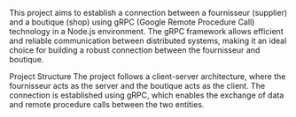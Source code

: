 This project aims to establish a connection between a fournisseur (supplier) and a boutique (shop) using gRPC (Google Remote Procedure Call) technology in a Node.js environment. The gRPC framework allows efficient and reliable communication between distributed systems, making it an ideal choice for building a robust connection between the fournisseur and boutique.

Project Structure
The project follows a client-server architecture, where the fournisseur acts as the server and the boutique acts as the client. The connection is established using gRPC, which enables the exchange of data and remote procedure calls between the two entities.
